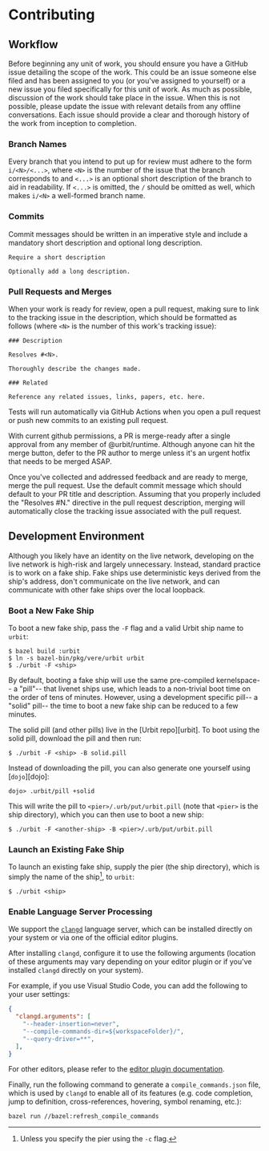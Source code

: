 # Contributing

## Workflow

Before beginning any unit of work, you should ensure you have a GitHub issue
detailing the scope of the work. This could be an issue someone else filed and
has been assigned to you (or you've assigned to yourself) or a new issue you
filed specifically for this unit of work. As much as possible, discussion of the
work should take place in the issue. When this is not possible, please update
the issue with relevant details from any offline conversations. Each issue
should provide a clear and thorough history of the work from inception to
completion.

### Branch Names

Every branch that you intend to put up for review must adhere to the form
`i/<N>/<...>`, where `<N>` is the number of the issue that the branch corresponds
to and `<...>` is an optional short description of the branch to aid in
readability. If `<...>` is omitted, the `/` should be omitted as well, which
makes `i/<N>` a well-formed branch name.

### Commits

Commit messages should be written in an imperative style and include a mandatory
short description and optional long description.

```
Require a short description

Optionally add a long description.
```

### Pull Requests and Merges

When your work is ready for review, open a pull request, making sure to link
to the tracking issue in the description, which should be formatted as follows
(where `<N>` is the number of this work's tracking issue):

```
### Description

Resolves #<N>.

Thoroughly describe the changes made.

### Related

Reference any related issues, links, papers, etc. here.
```

Tests will run automatically via GitHub Actions when you open a pull request or
push new commits to an existing pull request.

With current github permissions, a PR is merge-ready after a single approval
from any member of @urbit/runtime. Although anyone can hit the merge button,
defer to the PR author to merge unless it's an urgent hotfix that needs to be
merged ASAP.

Once you've collected and addressed feedback and are ready to merge, merge the
pull request. Use the default commit message which should default to your PR
title and description. Assuming that you properly included the "Resolves #N."
directive in the pull request description, merging will automatically close the
tracking issue associated with the pull request.


## Development Environment

Although you likely have an identity on the live network, developing on the live
network is high-risk and largely unnecessary. Instead, standard practice is to
work on a fake ship. Fake ships use deterministic keys derived from the ship's
address, don't communicate on the live network, and can communicate with other
fake ships over the local loopback.

### Boot a New Fake Ship

To boot a new fake ship, pass the `-F` flag and a valid Urbit ship name to
`urbit`:

```console
$ bazel build :urbit
$ ln -s bazel-bin/pkg/vere/urbit urbit
$ ./urbit -F <ship>
```

By default, booting a fake ship will use the same pre-compiled kernelspace--
a "pill"-- that livenet ships use, which leads to a non-trivial boot time on the
order of tens of minutes. However, using a development specific pill-- a "solid"
pill-- the time to boot a new fake ship can be reduced to a few minutes.

The solid pill (and other pills) live in the [Urbit repo][urbit]. To boot using
the solid pill, download the pill and then run:

```console
$ ./urbit -F <ship> -B solid.pill
```

Instead of downloading the pill, you can also generate one yourself using
[`dojo`][dojo]:

```console
dojo> .urbit/pill +solid
```

This will write the pill to `<pier>/.urb/put/urbit.pill` (note that `<pier>` is
the ship directory), which you can then use to boot a new ship:

```console
$ ./urbit -F <another-ship> -B <pier>/.urb/put/urbit.pill
```

### Launch an Existing Fake Ship

To launch an existing fake ship, supply the pier (the ship directory), which is
simply the name of the ship[^1], to `urbit`:

```console
$ ./urbit <ship>
```


[^1]: Unless you specify the pier using the `-c` flag.

### Enable Language Server Processing

We support the [`clangd`](https://clangd.llvm.org/installation) 
language server, which can be installed directly on your system or 
via one of the official editor plugins.

After installing `clangd`, configure it to use the following arguments 
(location of these arguments may vary depending on your editor plugin or 
if you've installed `clangd` directly on your system).

For example, if you use Visual Studio Code, you can add the following to your
user settings:

```json
{
  "clangd.arguments": [
    "--header-insertion=never",
    "--compile-commands-dir=${workspaceFolder}/",
    "--query-driver=**",
  ],
}
```

For other editors, please refer to the 
[editor plugin documentation](https://clangd.llvm.org/installation.html#editor-plugins).

Finally, run the following command to generate a `compile_commands.json` file, 
which is used by `clangd` to enable all of its features (e.g. code completion, 
jump to definition, cross-references, hovering, symbol renaming, etc.):

```console
bazel run //bazel:refresh_compile_commands
```
